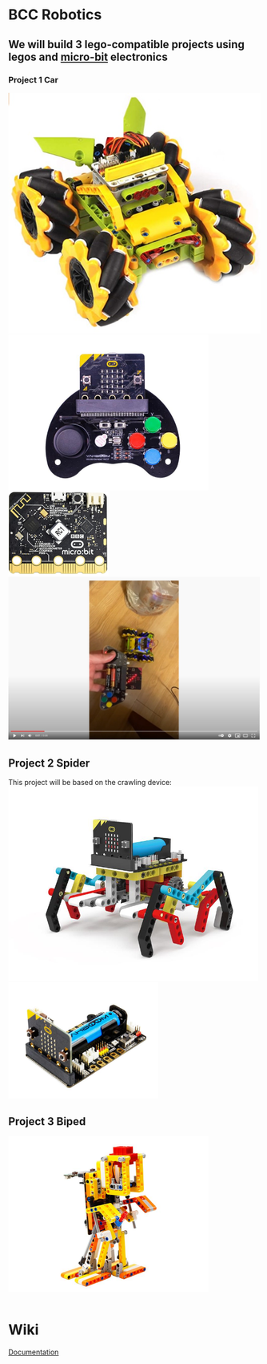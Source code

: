 <html>
<body>
<h1>BCC Robotics</h1>
<h2>We will build 3 lego-compatible projects using legos and <a href="https://microbit.org/">micro-bit</a> electronics</h2>
<h3>Project 1 Car</h2>
<a href="https://www.amazon.com/Elecfreaks-microbit-Wonder-Rugged-Micro/dp/B088TQYB7B/ref=sxts_sxwds-bia-wc-drs1_0?cv_ct_cx=microbit+car&dchild=1&keywords=microbit+car&pd_rd_i=B088TQYB7B&pd_rd_r=63726b64-dec4-4c42-bd85-df0a07dea28d&pd_rd_w=jOTxA&pd_rd_wg=imjTM&pf_rd_p=c33e4373-edb9-47f9-a7e6-5d3d6a7a4ad0&pf_rd_r=WVW676HHJPN65A1NJFG3&psc=1&qid=1608512786&sr=1-1-5e875a02-02b1-4426-9916-8a5c26cd5a14"><img src="docs/images/microbitCar.jpg"></a><br>
<a href="https://category.yahboom.net/products/basicgamehandle?_pos=2&_sid=ac928f2a2&_ss=r"><img src="docs/images/joystick.jpg" width="400px"></a><br>
<a href="https://www.amazon.com/Waveshare-BBC-Micro-Built-Microphone/dp/B08P8GKDV9/ref=sr_1_5?dchild=1&keywords=micro+bit+speaker&qid=1608513456&sr=8-5"><img src="docs/images/microBit.jpg" width="200px"></a><br>
<a href="https://youtu.be/5s7F5uljFIQ"><img src="docs/images/video1.jpg" width="550px"></a>
<h2>Project 2 Spider</h2>
This project will be based on the crawling device:<br>
<a href="https://category.yahboom.net/products/spider-bit?_pos=1&_sid=b01ba5a2c&_ss=r"><img src="docs/images/yahboomSpider.jpg" width="500px"></a><br>
<a href="https://category.yahboom.net/products/super-bit?_pos=1&_sid=eb0adc16e&_ss=r"><img src="docs/images/superBit.jpg" width="300px"></a><br>
<h2>Project 3 Biped</h2>
<a href="https://category.yahboom.net/products/biped-bit"><img src="docs/images/biped.jpg" width="400px"></a><br>
<br>
<h1>Wiki</h1>
<a href="https://paulware.github.io/BCCRobotics/">Documentation</a>
<br>
</body>
</html>